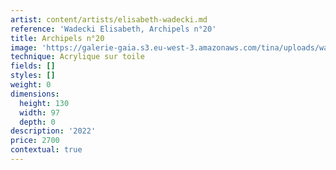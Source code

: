 ```yaml
---
artist: content/artists/elisabeth-wadecki.md
reference: 'Wadecki Elisabeth, Archipels n°20'
title: Archipels n°20
image: 'https://galerie-gaia.s3.eu-west-3.amazonaws.com/tina/uploads/wadecki-elisabeth/Galerie.Gaia.Wadecki.Archipel n20.jpg'
technique: Acrylique sur toile
fields: []
styles: []
weight: 0
dimensions:
  height: 130
  width: 97
  depth: 0
description: '2022'
price: 2700
contextual: true
---
```


